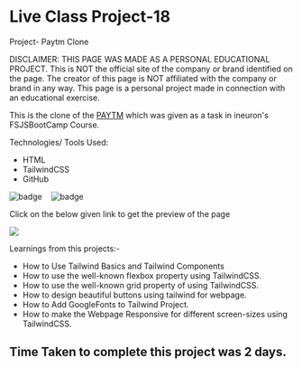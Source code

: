 # Live Class Project-18

Project- Paytm Clone

DISCLAIMER: THIS PAGE WAS MADE AS A PERSONAL EDUCATIONAL PROJECT. This is NOT the official site of the company or brand identified on the page. The creator of this page is NOT affiliated with the company or brand in any way. This page is a personal project made in connection with an educational exercise.

This is the clone of the [PAYTM](https://paytm.com/) which was given as a task in ineuron's FSJSBootCamp Course.

Technologies/ Tools Used:

- HTML
- TailwindCSS
- GitHub

![badge](https://img.shields.io/badge/HTML5-E34F26?style=for-the-badge&logo=html5&logoColor=white)&nbsp;&nbsp;&nbsp;
![badge](https://img.shields.io/badge/Tailwind_CSS-38B2AC?style=for-the-badge&logo=tailwind-css&logoColor=white)


Click on the below given link to get the preview of the page

<a href="https://pujari-paytm-clone.netlify.app/">
<img src="https://img.shields.io/badge/Vercel-000000?style=for-the-badge&logo=vercel&logoColor=white">
</a>

Learnings from this projects:-
* How to Use Tailwind Basics and Tailwind Components
* How to use the well-known flexbox property using TailwindCSS.
* How to use the well-known grid property of using TailwindCSS.
* How to design beautiful buttons using tailwind for webpage.
* How to Add GoogleFonts to Tailwind Project.
* How to make the Webpage Responsive for different screen-sizes using TailwindCSS.

## Time Taken to complete this project was 2 days.
